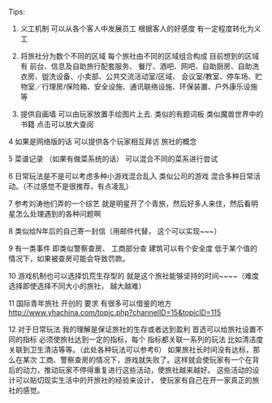 Tips:
1.	义工机制  可以从各个客人中发展员工  根据客人的好感度 有一定程度转化为义工

2. 	将旅社分为数个不同的区域 每个旅社由不同的区域组合构成 目前想到的区域有  前台、信息及自助旅行配套服务、
餐厅、酒吧、网吧、自助厨房、自助洗衣房、盥洗设备、小卖部、公共交流活动室/区域、
会议室/教室、停车场、贮物室／行理房/保险箱、安全设施、通讯联络设施、环保装置、户外康乐设施等


3. 提供自画墙  可以由玩家放置手绘图片上去. 类似的有题词板  类似魔兽世界中的书籍 点击可以放大查阅 


4 如果是网络版的话 可以提供各个玩家相互拜访 旅社的概念


5  菜谱记录   （如果有做菜系统的话）   可以混合不同的菜系进行尝试  

6  日常玩法是不是可以考虑多种小游戏混合乱入  类似公司的游戏  混合多种日常活动。（不过感觉不是很推荐，有点凌乱）

7  参考刘涛他们弄的一个综艺  就是明星开了个青旅，然后好多人来住，然后看明星怎么处理遇到的各种问题啊

8  类似给N年后的自己寄一封信（用邮件代替， 这个可以实现~~~）


9 有一类事件  即类似警察查房、 工商部分查    建筑可以有个安全度 低于某个值的情况下，如果被查房可能会导致罚款。

10 游戏机制也可以选择饥荒生存型的   就是这个旅社能够坚持的时间~~~~（难度选择即使选择不同大小的旅社， 越大越难）

11 国际青年旅社 开创的 要求 有很多可以借鉴的地方 http://www.yhachina.com/topic.php?channelID=15&topicID=115 

12 对于日常玩法 我的理解是保证旅社的生存或者达到盈利  首选可以给旅社设置不同的指标 必须使旅社达到一定的指标，每个
指标都关联一系列的玩法  比如清洁度关联到卫生清洁等等。（此处各种玩法可以参考6） 如果旅社长时间没有达标，那么在某次
工商、警察查房的情况下，游戏就失败了。这样就会使玩家有一个在背后的动力，推动玩家不停得重复进行这些活动，使旅社越来越好。
这些活动的设计可以贴切现实生活中的开旅社的经验来设计， 使玩家有自己在开一家真正的旅社的感觉。
